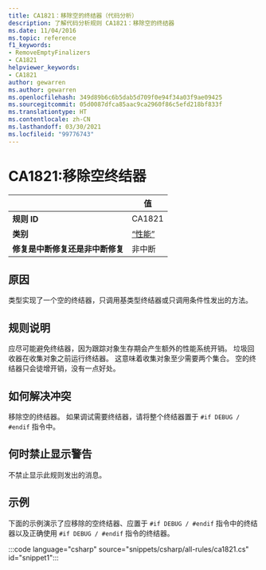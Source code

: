 ```yaml
---
title: CA1821：移除空的终结器（代码分析）
description: 了解代码分析规则 CA1821：移除空的终结器
ms.date: 11/04/2016
ms.topic: reference
f1_keywords:
- RemoveEmptyFinalizers
- CA1821
helpviewer_keywords:
- CA1821
author: gewarren
ms.author: gewarren
ms.openlocfilehash: 349d89b6c6b5dab5d709f0e94f34a03f9ae09425
ms.sourcegitcommit: 05d0087dfca85aac9ca2960f86c5efd218bf833f
ms.translationtype: HT
ms.contentlocale: zh-CN
ms.lasthandoff: 03/30/2021
ms.locfileid: "99776743"
---
```

# <a name="ca1821-remove-empty-finalizers"></a>CA1821:移除空终结器

| | 值 |
|-|-|
| **规则 ID** |CA1821|
| **类别** |[“性能”](performance-warnings.md)|
| **修复是中断修复还是非中断修复** |非中断|

## <a name="cause"></a>原因

类型实现了一个空的终结器，只调用基类型终结器或只调用条件性发出的方法。

## <a name="rule-description"></a>规则说明

应尽可能避免终结器，因为跟踪对象生存期会产生额外的性能系统开销。 垃圾回收器在收集对象之前运行终结器。 这意味着收集对象至少需要两个集合。 空的终结器只会徒增开销，没有一点好处。

## <a name="how-to-fix-violations"></a>如何解决冲突

移除空的终结器。 如果调试需要终结器，请将整个终结器置于 `#if DEBUG / #endif` 指令中。

## <a name="when-to-suppress-warnings"></a>何时禁止显示警告

不禁止显示此规则发出的消息。

## <a name="example"></a>示例

下面的示例演示了应移除的空终结器、应置于 `#if DEBUG / #endif` 指令中的终结器以及正确使用 `#if DEBUG / #endif` 指令的终结器。

:::code language="csharp" source="snippets/csharp/all-rules/ca1821.cs" id="snippet1":::
